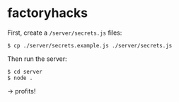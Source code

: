 # factoryhacks

First, create a ```/server/secrets.js``` files:

    $ cp ./server/secrets.example.js ./server/secrets.js

Then run the server:

    $ cd server
    $ node .

-> profits!
